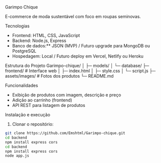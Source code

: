 Garimpo Chique

E-commerce de moda sustentável com foco em roupas seminovas.

Tecnologias
- Frontend: HTML, CSS, JavaScript
- Backend: Node.js, Express
- Banco de dados:** JSON (MVP) / Futuro upgrade para MongoDB ou PostgreSQL
- Hospedagem: Local / Futuro deploy em Vercel, Netlify ou Heroku

Estrutura do Projeto
Garimpo-chique/
│ ├─ models/
│ └─ database/
├─ frontend/ # Interface web
│ ├─ index.html
│ ├─ style.css
│ └─ script.js
├─ assets/images/ # Fotos dos produtos
└─ README.md

 Funcionalidades
- Exibição de produtos com imagem, descrição e preço
- Adição ao carrinho (frontend)
- API REST para listagem de produtos

 Instalação e execução
1. Clonar o repositório:
```bash
git clone https://github.com/Emshtml/Garimpo-chique.git
cd backend
npm install express cors
cd backend
npm install express cors
node app.js
